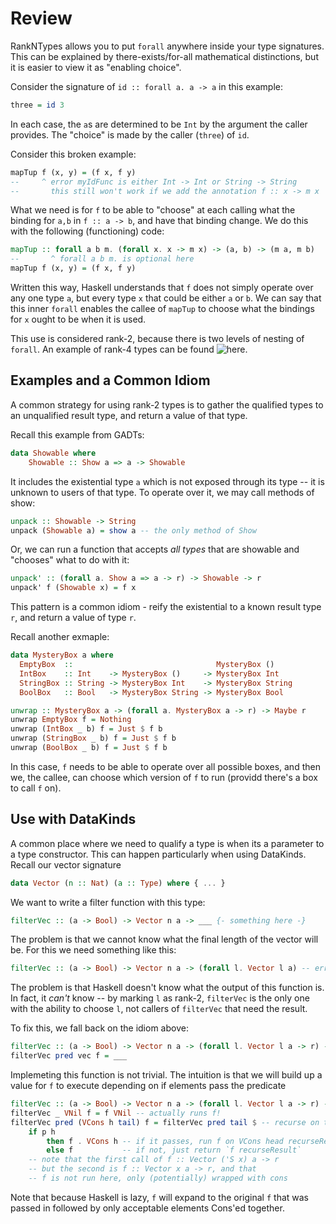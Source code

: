 # Review

RankNTypes allows you to put `forall` anywhere inside your type signatures.
This can be explained by there-exists/for-all mathematical distinctions, but
it is easier to view it as "enabling choice".

Consider the signature of `id :: forall a. a -> a` in this example:

``` haskell
three = id 3
```

In each case, the `a`s are determined to be `Int` by the argument
the caller provides. The "choice" is made by the caller (`three`)
of `id`.

Consider this broken example:

``` haskell
mapTup f (x, y) = (f x, f y)
--     ^ error myIdFunc is either Int -> Int or String -> String
--       this still won't work if we add the annotation f :: x -> m x
```

What we need is for `f` to be able to "choose" at each calling what the
binding for `a,b` in `f :: a -> b`, and have that binding change.
We do this with the following (functioning) code:

``` haskell
mapTup :: forall a b m. (forall x. x -> m x) -> (a, b) -> (m a, m b)
--       ^ forall a b m. is optional here
mapTup f (x, y) = (f x, f y)
```

Written this way, Haskell understands that `f` does not simply operate
over any one type `a`, but every type `x` that could be either `a` or `b`.
We can say that this inner `forall` enables the callee of `mapTup` to
choose what the bindings for `x` ought to be when it is used.

This use is considered rank-2, because there is two levels of nesting
of `forall`. An example of rank-4 types can be found
![here](https://stackoverflow.com/q/8405364).

## Examples and a Common Idiom

A common strategy for using rank-2 types is to gather the qualified
types to an unqualified result type, and return a value of that type.

Recall this example from GADTs:
``` haskell
data Showable where
    Showable :: Show a => a -> Showable
```

It includes the existential type `a` which is not exposed through
its type -- it is unknown to users of that type.
To operate over it, we may call methods of show:

``` haskell
unpack :: Showable -> String
unpack (Showable a) = show a -- the only method of Show
```

Or, we can run a function that accepts *all types* that are
showable and "chooses" what to do with it:

``` haskell
unpack' :: (forall a. Show a => a -> r) -> Showable -> r
unpack' f (Showable x) = f x
```

This pattern is a common idiom - reify the existential to
a known result type `r`, and return a value of type `r`.

Recall another exmaple:

``` haskell
data MysteryBox a where
  EmptyBox  ::                                MysteryBox ()
  IntBox    :: Int    -> MysteryBox ()     -> MysteryBox Int
  StringBox :: String -> MysteryBox Int    -> MysteryBox String
  BoolBox   :: Bool   -> MysteryBox String -> MysteryBox Bool

unwrap :: MysteryBox a -> (forall a. MysteryBox a -> r) -> Maybe r
unwrap EmptyBox f = Nothing
unwrap (IntBox _ b) f = Just $ f b
unwrap (StringBox _ b) f = Just $ f b
unwrap (BoolBox _ b) f = Just $ f b
```

In this case, `f` needs to be able to operate over all possible
boxes, and then we, the callee, can choose which version of `f`
to run (providd there's a box to call `f` on).

## Use with DataKinds

A common place where we need to qualify a type is when its a
parameter to a type constructor. This can happen particularly
when using DataKinds. Recall our vector signature

``` haskell
data Vector (n :: Nat) (a :: Type) where { ... }
```

We want to write a filter function with this type:

``` haskell
filterVec :: (a -> Bool) -> Vector n a -> ___ {- something here -}
```

The problem is that we cannot know what the final length of the
vector will be. For this we need something like this:

``` haskell
filterVec :: (a -> Bool) -> Vector n a -> (forall l. Vector l a) -- error!
```

The problem is that Haskell doesn't know what the output of this
function is. In fact, it *can't* know -- by marking `l` as rank-2,
`filterVec` is the only one with the ability to choose `l`, not
callers of `filterVec` that need the result.

To fix this, we fall back on the idiom above:

``` haskell
filterVec :: (a -> Bool) -> Vector n a -> (forall l. Vector l a -> r) -> r
filterVec pred vec f = ___
```

Implemeting this function is not trivial. The intuition is that we
will build up a value for `f` to execute depending on if elements
pass the predicate

``` haskell
filterVec :: (a -> Bool) -> Vector n a -> (forall l. Vector l a -> r) -> r
filterVec _ VNil f = f VNil -- actually runs f!
filterVec pred (VCons h tail) f = filterVec pred tail $ -- recurse on tail with...
    if p h
        then f . VCons h -- if it passes, run f on VCons head recurseResult
        else f           -- if not, just return `f recurseResult`
    -- note that the first call of f :: Vector ('S x) a -> r
    -- but the second is f :: Vector x a -> r, and that
    -- f is not run here, only (potentially) wrapped with cons
```

Note that because Haskell is lazy, `f` will expand to the original `f`
that was passed in followed by only acceptable elements Cons'ed together.

